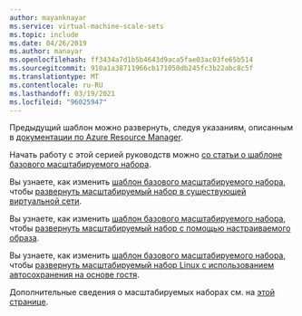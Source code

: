 ```yaml
---
author: mayanknayar
ms.service: virtual-machine-scale-sets
ms.topic: include
ms.date: 04/26/2019
ms.author: manayar
ms.openlocfilehash: ff3434a7d1b5b4643d9aca5fae03ac03fe65b514
ms.sourcegitcommit: 910a1a38711966cb171050db245fc3b22abc8c5f
ms.translationtype: MT
ms.contentlocale: ru-RU
ms.lasthandoff: 03/19/2021
ms.locfileid: "96025947"
---
```

Предыдущий шаблон можно развернуть, следуя указаниям, описанным в [документации по Azure Resource Manager](../articles/azure-resource-manager/templates/deploy-powershell.md).

Начать работу с этой серией руководств можно [со статьи о шаблоне базового масштабируемого набора](../articles/virtual-machine-scale-sets/virtual-machine-scale-sets-mvss-start.md).

Вы узнаете, как изменить [шаблон базового масштабируемого набора](../articles/virtual-machine-scale-sets/virtual-machine-scale-sets-mvss-start.md), чтобы [развернуть масштабируемый набор в существующей виртуальной сети](../articles/virtual-machine-scale-sets/virtual-machine-scale-sets-mvss-existing-vnet.md).

Вы узнаете, как изменить [шаблон базового масштабируемого набора](../articles/virtual-machine-scale-sets/virtual-machine-scale-sets-mvss-start.md), чтобы [развернуть масштабируемый набор с помощью настраиваемого образа](../articles/virtual-machine-scale-sets/virtual-machine-scale-sets-mvss-custom-image.md).

Вы узнаете, как изменить [шаблон базового масштабируемого набора](../articles/virtual-machine-scale-sets/virtual-machine-scale-sets-mvss-start.md), чтобы [развернуть масштабируемый набор Linux с использованием автосохранения на основе гостя](../articles/virtual-machine-scale-sets/virtual-machine-scale-sets-mvss-guest-based-autoscale-linux.md).

Дополнительные сведения о масштабируемых наборах см. на [этой странице](../articles/virtual-machine-scale-sets/overview.md).